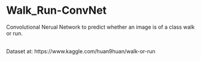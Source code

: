 # Walk_Run-ConvNet <br>

<p> Convolutional Nerual Network to predict whether an image is of a class walk or run. </p>
<br>
Dataset at: <a> https://www.kaggle.com/huan9huan/walk-or-run </a>
